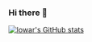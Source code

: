 ### Hi there 👋

[![Iowar's GitHub stats](https://github-readme-stats.vercel.app/api?username=iowar&count_private=true&theme=tokyonight&show_icons=true)](https://github.com/anuraghazra/github-readme-stats)
<!--
**iowar/iowar** is a ✨ _special_ ✨ repository because its `README.md` (this file) appears on your GitHub profile.

Here are some ideas to get you started:

- 🔭 I’m currently working on ...
- 🌱 I’m currently learning ...
- 👯 I’m looking to collaborate on ...
- 🤔 I’m looking for help with ...
- 💬 Ask me about ...
- 📫 How to reach me: ...
- 😄 Pronouns: ...
- ⚡ Fun fact: ...
-->
